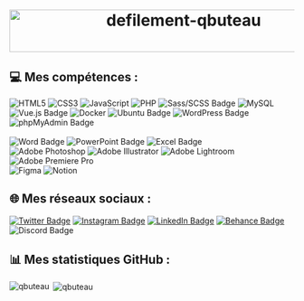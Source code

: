 <h1 align="center">
  <img src="https://readme-typing-svg.demolab.com/?lines=Bienvenue+sur+mon+GitHub+!;Je+m'appelle+Quentin+Buteau;et+je+suis+Développeur+Front-End+Junior.&font=Outfit%35Code&center=true&width=450&height=50&duration=3000&pause=1000" alt="defilement-qbuteau" width="600" height="75">
</h1>

## 💻 Mes compétences :
![HTML5](https://img.shields.io/badge/html5-%23E34F26.svg?style=for-the-badge&logo=html5&logoColor=white)
![CSS3](https://img.shields.io/badge/css3-%231572B6.svg?style=for-the-badge&logo=css3&logoColor=white)
![JavaScript](https://img.shields.io/badge/javascript-%23323330.svg?style=for-the-badge&logo=javascript&logoColor=%23F7DF1E)
![PHP](https://img.shields.io/badge/php-%23777BB4.svg?style=for-the-badge&logo=php&logoColor=white)
![Sass/SCSS Badge](https://img.shields.io/badge/Sass/SCSS-CC6699?style=for-the-badge&logo=sass&logoColor=white)
![MySQL](https://img.shields.io/badge/mysql-%2300f.svg?style=for-the-badge&logo=mysql&logoColor=white)
<br>
![Vue.js Badge](https://img.shields.io/badge/Vue.js-4FC08D?style=for-the-badge&logo=vue.js&logoColor=white)
![Docker](https://img.shields.io/badge/docker-%230db7ed.svg?style=for-the-badge&logo=docker&logoColor=white)
![Ubuntu Badge](https://img.shields.io/badge/Ubuntu-E95420?style=for-the-badge&logo=ubuntu&logoColor=white)
![WordPress Badge](https://img.shields.io/badge/WordPress-21759B?style=for-the-badge&logo=wordpress&logoColor=white)
![phpMyAdmin Badge](https://img.shields.io/badge/phpMyAdmin-4479A1?style=for-the-badge&logo=phpmyadmin&logoColor=white)
<br><br>
![Word Badge](https://img.shields.io/badge/Microsoft_Word-2B579A?style=for-the-badge&logo=microsoft-word&logoColor=white)
![PowerPoint Badge](https://img.shields.io/badge/Microsoft_PowerPoint-B7472A?style=for-the-badge&logo=microsoft-powerpoint&logoColor=white)
![Excel Badge](https://img.shields.io/badge/Microsoft_Excel-217346?style=for-the-badge&logo=microsoft-excel&logoColor=white)<br>
![Adobe Photoshop](https://img.shields.io/badge/adobephotoshop-%2331A8FF.svg?style=for-the-badge&logo=adobephotoshop&logoColor=white) 
![Adobe Illustrator](https://img.shields.io/badge/adobeillustrator-%23FF9A00.svg?style=for-the-badge&logo=adobeillustrator&logoColor=white) 
![Adobe Lightroom](https://img.shields.io/badge/Adobe%20Lightroom-31A8FF.svg?style=for-the-badge&logo=Adobe%20Lightroom&logoColor=white) 
![Adobe Premiere Pro](https://img.shields.io/badge/Adobe%20Premiere%20Pro-9999FF.svg?style=for-the-badge&logo=Adobe%20Premiere%20Pro&logoColor=white) <br>
![Figma](https://img.shields.io/badge/figma-%23F24E1E.svg?style=for-the-badge&logo=figma&logoColor=white) 
![Notion](https://img.shields.io/badge/Notion-%23000000.svg?style=for-the-badge&logo=notion&logoColor=white) 

## 🌐 Mes réseaux sociaux :
[![Twitter Badge](https://img.shields.io/badge/twitter-quentinbto__-1DA1F2?style=for-the-badge&logo=twitter&logoColor=white)](https://twitter.com/quentinbto_)
[![Instagram Badge](https://img.shields.io/badge/instagram-quentin.bto-E4405F?style=for-the-badge&logo=instagram&logoColor=white)](https://www.instagram.com/quentin.bto/)
[![LinkedIn Badge](https://img.shields.io/badge/linkedin-Quentin_Buteau-0077B5?style=for-the-badge&logo=linkedin&logoColor=white)](https://www.linkedin.com/in/quentin-buteau/)
[![Behance Badge](https://img.shields.io/badge/behance-qbuteau-1769FF?style=for-the-badge&logo=behance&logoColor=white)](https://www.behance.net/qbuteau)
![Discord Badge](https://img.shields.io/badge/Discord-quentin.bto-7289DA?style=for-the-badge&logo=discord&logoColor=white)

## 📊 Mes statistiques GitHub :
<p><img align="left" src="https://github-readme-stats.vercel.app/api/top-langs?username=qbuteau&show_icons=true&locale=en&layout=compact" alt="qbuteau" /></p>
<p>&nbsp;<img align="center" src="https://github-readme-stats.vercel.app/api?username=qbuteau&show_icons=true&locale=en" alt="qbuteau" /></p>
